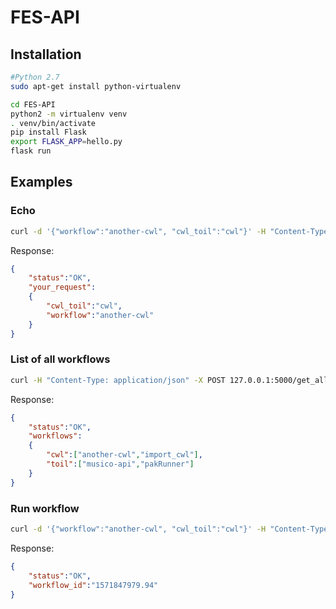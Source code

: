 # FES-API

## Installation

```bash
#Python 2.7
sudo apt-get install python-virtualenv
```

```bash
cd FES-API
python2 -m virtualenv venv
. venv/bin/activate
pip install Flask
export FLASK_APP=hello.py
flask run
```



## Examples

### Echo

```bash
curl -d '{"workflow":"another-cwl", "cwl_toil":"cwl"}' -H "Content-Type:application/json" -X POST 127.0.0.1:5000/echo
```

Response:

```json
{
    "status":"OK",
    "your_request":
    {
        "cwl_toil":"cwl",
        "workflow":"another-cwl"
    }
}

```


### List of all workflows

```bash
curl -H "Content-Type: application/json" -X POST 127.0.0.1:5000/get_all_workflows
```

Response:

```json
{
    "status":"OK",
    "workflows":
    {
        "cwl":["another-cwl","import_cwl"],
        "toil":["musico-api","pakRunner"]
    }
}

```

### Run workflow

```bash
curl -d '{"workflow":"another-cwl", "cwl_toil":"cwl"}' -H "Content-Type:application/json" -X POST 127.0.0.1:5000/run_workflow
```

Response:

```json
{
    "status":"OK",
    "workflow_id":"1571847979.94"
}

```